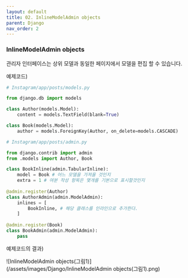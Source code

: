 ```yaml
---
layout: default
title: 02. InlineModelAdmin objects
parent: Django
nav_order: 2
---
```


### InlineModelAdmin objects

관리자 인터페이스는 상위 모델과 동일한 페이지에서 모델을 편집 할 수 있습니다.



예제코드) 

```python
# Instagram/app/posts/models.py

from django.db import models

class Author(models.Model):
    content = models.TextField(blank=True)

class Book(models.Model):
    author = models.ForeignKey(Author, on_delete=models.CASCADE)       	
```

```python
# Instagram/app/posts/admin.py

from django.contrib import admin
from .models import Author, Book

class BookInline(admin.TabularInline):
    model = Book # 어느 모델을 가져올 것인지
    extra = 1 # 여분 작성 항목은 몇개를 기본으로 표시할것인지
    
@admin.register(Author)
class AuthorAdmin(admin.ModelAdmin):
    inlines = [
        BookInline, # 해당 클래스를 인라인으로 추가한다.
    ]
    
@admin.register(Book)
class BookAdmin(admin.ModelAdmin):
    pass
```



예제코드의 결과)

![InlineModelAdmin objects(그림1)](/assets/images/Django/InlineModelAdmin objects(그림1).png)